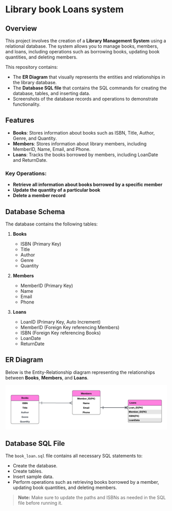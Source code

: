 # Library book Loans system 

## Overview
This project involves the creation of a **Library Management System** using a relational database. The system allows you to manage books, members, and loans, including operations such as borrowing books, updating book quantities, and deleting members.

This repository contains:
- The **ER Diagram** that visually represents the entities and relationships in the library database.
- The **Database SQL file** that contains the SQL commands for creating the database, tables, and inserting data.
- Screenshots of the database records and operations to demonstrate functionality.

## Features
- **Books**: Stores information about books such as ISBN, Title, Author, Genre, and Quantity.
- **Members**: Stores information about library members, including MemberID, Name, Email, and Phone.
- **Loans**: Tracks the books borrowed by members, including LoanDate and ReturnDate.

### Key Operations:
- **Retrieve all information about books borrowed by a specific member**
- **Update the quantity of a particular book**
- **Delete a member record**

## Database Schema

The database contains the following tables:

1. **Books**
   - ISBN (Primary Key)
   - Title
   - Author
   - Genre
   - Quantity

2. **Members**
   - MemberID (Primary Key)
   - Name
   - Email
   - Phone

3. **Loans**
   - LoanID (Primary Key, Auto Increment)
   - MemberID (Foreign Key referencing Members)
   - ISBN (Foreign Key referencing Books)
   - LoanDate
   - ReturnDate

## ER Diagram

Below is the Entity-Relationship diagram representing the relationships between **Books**, **Members**, and **Loans**.

![ER Diagram](ER-diagram.png)

## Database SQL File

The `book_loan.sql` file contains all necessary SQL statements to:
- Create the database.
- Create tables.
- Insert sample data.
- Perform operations such as retrieving books borrowed by a member, updating book quantities, and deleting members.

> **Note:** Make sure to update the paths and ISBNs as needed in the SQL file before running it.
